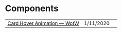 # Components

|  |  |  |
| :--- | :--- | :--- |
| [Card Hover Animation — WotW](https://levelup.gitconnected.com/cards-hover-animation-wotw-7d1304f16ec6) | 1/11/2020 |  |

